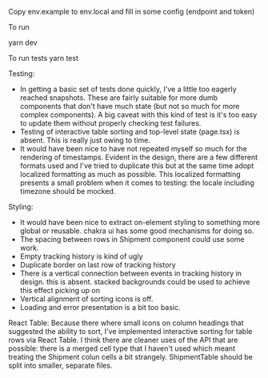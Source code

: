 Copy env.example to env.local and fill in some config (endpoint and token)

To run

yarn dev

To run tests
yarn test

Testing:

- In getting a basic set of tests done quickly, I've a little too eagerly reached snapshots.  These are fairly suitable for more dumb components that don't have much state (but not so much for more complex components).  A big caveat with this kind of test is it's too easy to update them without properly checking test failures.
- Testing of interactive table sorting and top-level state (page.tsx) is absent.  This is really just owing to time.
- It would have been nice to have not repeated myself so much for the rendering of timestamps.  Evident in the design, there are a few different formats used and I've tried to duplicate this but at the same time adopt localized formatting as much as possible.  This localized formatting presents a small problem when it comes to testing: the locale including timezone should be mocked.

Styling:

- It would have been nice to extract on-element styling to something more global or reusable.  chakra ui has some good mechanisms for doing so.
- The spacing between rows in Shipment component could use some work.
- Empty tracking history is kind of ugly
- Duplicate border on last row of tracking history
- There is a vertical connection between events in tracking history in design.  this is absent.  stacked backgrounds could be used to achieve this effect
picking up on 
- Vertical alignment of sorting icons is off.
- Loading and error presentation is a bit too basic.

React Table:
Because there where small icons on column headings that suggested the ability to sort, I've implemented interactive sorting for table rows via React Table.  I think there are cleaner uses of the API that are possible: there is a merged cell type that I haven't used which meant treating the Shipment colun cells a bit strangely.
ShipmentTable should be split into smaller, separate files.
